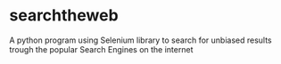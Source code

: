 # searchtheweb
A python program using Selenium library to search for unbiased results trough the popular Search Engines on the internet
